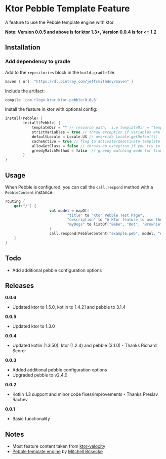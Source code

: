 # Ktor Pebble Template Feature

A feature to use the Pebble template engine with ktor. 

**Note: Version 0.0.5 and above is for ktor 1.3+, Version 0.0.4 is for <= 1.2**

## Installation

### Add dependency to gradle

Add to the `repositories` block in the `build.gradle` file:

```groovy
maven { url  "https://dl.bintray.com/jeffsmithdev/maven" }
```

Include the artifact:

```groovy
compile 'com.tlogx.ktor:ktor-pebble:0.0.6'
```

Install the feature in ktor with optional config:

```kotlin
install(Pebble) {
        install(Pebble) {
            templateDir = "" // resource path,  i.e templateDir = "templates/"
            strictVariables = true // throw exception if variables are missing
            defaultLocale = Locale.US // override Locale.getDefault()
            cacheActive = true // flag to activate/deactivate template caching
            allowGetClass = false // throws an exception if you try to access the class/getClass attribute
            greedyMatchMethod = false  // greedy matching mode for finding java method
        }
}
```

## Usage

When Pebble is configured, you can call the `call.respond` method with a `PebbleContent` instance: 

```kotlin
routing {
    get("/") {
                    val model = mapOf(
                            "title" to "Ktor Pebble Test Page",
                            "description" to "A Ktor feature to use the pebble template engine by Mitchell Bösecke",
                            "myDogs" to listOf("Bebe", "Dot", "Brownie", "Bella")
                    )
                    call.respond(PebbleContent("example.peb", model, "e"))
    }
}
```

## Todo

- Add additional pebble configuration options

## Releases

**0.0.6**
- Updated ktor to 1.5.0, kotlin to 1.4.21 and pebble to 3.1.4

**0.0.5**
- Updated ktor to 1.3.0

**0.0.4**
- Updated kotlin (1.3.50), ktor (1.2.4) and pebble (3.1.0) - Thanks Richard Scorer

**0.0.3**
- Added additional pebble configuration options
- Upgraded pebble to v2.4.0

**0.0.2**
- Kotlin 1.3 support and minor code fixes/improvements - Thanks Preslav Rachev

**0.0.1**
- Basic functionality

## Notes

- Most feature content taken from [ktor-velocity](https://ktor.io/docs/velocity.html)
- [Pebble template engine](http://pebbletemplates.io) by [Mitchell Bösecke](http://www.mitchellbosecke.com)
